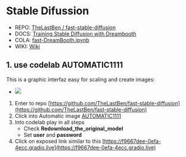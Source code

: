 # Stable Difussion
- REPO: [TheLastBen / fast-stable-diffusion](https://github.com/TheLastBen/fast-stable-diffusion)
- DOCS: [Training Stable Diffusion with Dreambooth](https://wandb.ai/psuraj/dreambooth/reports/Training-Stable-Diffusion-with-Dreambooth--VmlldzoyNzk0NDc3#the-experiment-settings)
- COLA: [fast-DreamBooth.ipynb](https://colab.research.google.com/github/TheLastBen/fast-stable-diffusion/blob/main/fast-DreamBooth.ipynb)
- WIKI: [Wiki](https://github.com/Excalibro1/fast-stable-diffusionwik/wiki/fast-stable-diffusion-wiki)

## 1. use codelab AUTOMATIC1111

This is a graphic interfaz easy for scaling and create images:

- <img src='https://github.com/TheLastBen/fast-stable-diffusion/raw/main/Dreambooth/1.jpg'>

1. Enter to repo [https://github.com/TheLastBen/fast-stable-diffusion](https://github.com/TheLastBen/fast-stable-diffusion)
1. Click into Automatic image [AUTOMATIC1111](https://colab.research.google.com/github/TheLastBen/fast-stable-diffusion/blob/main/fast_stable_diffusion_AUTOMATIC1111.ipynb)
1. Into codelab play in all steps
   - Check **Redownload_the_original_model**
   - Set **user** and **password**
1. Click on exposed link similar to this [https://f9667dee-0efa-4ecc.gradio.live](https://f9667dee-0efa-4ecc.gradio.live)